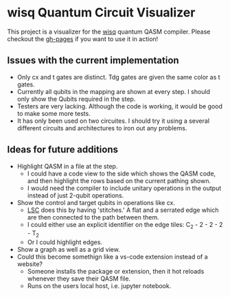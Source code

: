# wisq Quantum Circuit Visualizer
This project is a visualizer for the [wisq](https://github.com/qqq-wisc/wisq/tree/main?tab=readme-ov-file) quantum QASM compiler. Please checkout the [gh-pages](https://qqq-wisc.github.io/wisq-visualizer/) if you want to use it in action!

## Issues with the current implementation
* Only cx and t gates are distinct. Tdg gates are given the same color as t gates.
* Currently all qubits in the mapping are shown at every step. I should only show the Qubits required in the step.
* Testers are very lacking. Although the code is working, it would be good to make some more tests.
* It has only been used on two circuites. I should try it using a several different circuits and architectures to iron out any problems.

## Ideas for future additions
* Highlight QASM in a file at the step.
  * I could have a code view to the side which shows the QASM code, and then highlight the rows based on the current pathing shown.
  * I would need the compiler to include unitary operations in the output instead of just 2-qubit operations.
* Show the control and target qubits in operations like cx.
  * [LSC](https://latticesurgery.com/online-compiler) does this by having 'stitches.' A flat and a serrated edge which are then connected to the path between them.
  * I could either use an explicit identifier on the edge tiles: C<sub>2</sub> - 2 - 2 - 2 - T<sub>2</sub>
  * Or I could highlight edges.
* Show a graph as well as a grid view.
* Could this become somethign like a vs-code extension instead of a website?
  * Someone installs the package or extension, then it hot reloads whenever they save their QASM file.
  * Runs on the users local host, i.e. jupyter notebook.
